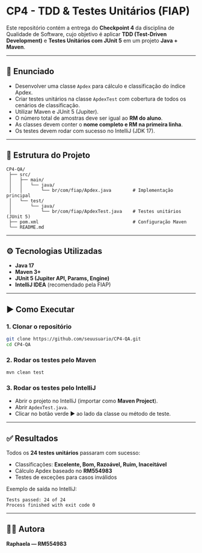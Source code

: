 # CP4 - TDD & Testes Unitários (FIAP)

Este repositório contém a entrega do **Checkpoint 4** da disciplina de Qualidade de Software, cujo objetivo é aplicar **TDD (Test-Driven Development)** e **Testes Unitários com JUnit 5** em um projeto **Java + Maven**.

---

## 📝 Enunciado
- Desenvolver uma classe `Apdex` para cálculo e classificação do índice Apdex.  
- Criar testes unitários na classe `ApdexTest` com cobertura de todos os cenários de classificação.  
- Utilizar Maven e JUnit 5 (Jupiter).  
- O número total de amostras deve ser igual ao **RM do aluno**.  
- As classes devem conter o **nome completo e RM na primeira linha**.  
- Os testes devem rodar com sucesso no IntelliJ (JDK 17).

---

## 📂 Estrutura do Projeto
```
CP4-QA/
 ├── src/
 │   ├── main/
 │   │   └── java/
 │   │       └── br/com/fiap/Apdex.java        # Implementação principal
 │   └── test/
 │       └── java/
 │           └── br/com/fiap/ApdexTest.java    # Testes unitários (JUnit 5)
 ├── pom.xml                                   # Configuração Maven
 └── README.md
```

---

## ⚙️ Tecnologias Utilizadas
- **Java 17**
- **Maven 3+**
- **JUnit 5 (Jupiter API, Params, Engine)**
- **IntelliJ IDEA** (recomendado pela FIAP)

---

## ▶️ Como Executar

### 1. Clonar o repositório
```bash
git clone https://github.com/seuusuario/CP4-QA.git
cd CP4-QA
```

### 2. Rodar os testes pelo Maven
```bash
mvn clean test
```

### 3. Rodar os testes pelo IntelliJ
- Abrir o projeto no IntelliJ (importar como **Maven Project**).  
- Abrir `ApdexTest.java`.  
- Clicar no botão verde ▶️ ao lado da classe ou método de teste.  

---

## ✅ Resultados

Todos os **24 testes unitários** passaram com sucesso:

- Classificações: **Excelente, Bom, Razoável, Ruim, Inaceitável**
- Cálculo Apdex baseado no **RM554983**
- Testes de exceções para casos inválidos

Exemplo de saída no IntelliJ:

```
Tests passed: 24 of 24
Process finished with exit code 0
```

---

## 👩‍💻 Autora
**Raphaela — RM554983**  

